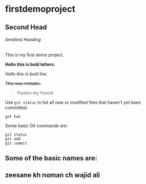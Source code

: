 # firstdemoproject

## Second Head

###### Smallest Heading


This is my first demo project.

**Hello this is bold letters.**

*Hello this is bold line.*

~~This was mistake.~~

> Pardon my french.

Use `git status` to list all new or modified files that haven't yet been committed.

`got hub`

Some basic Git commands are:
```
git status
git add
git commit
```


Some of the basic names are:
---

zeesane kh
noman ch
wajid ali
---
